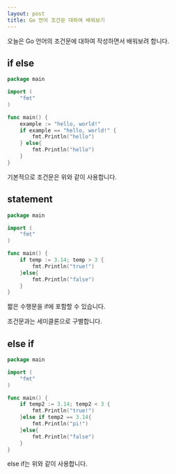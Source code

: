 ```yaml
---
layout: post
title: Go 언어 조건문 대하여 배워보기
---
```


오늘은 Go 언어의 조건문에 대하여 작성하면서 배워보려 합니다.

## if else

```go
package main

import (
	"fmt"
)

func main() {
	example := "hello, world!"
	if example == "hello, world!" {
		fmt.Println("hello")
	} else{
		fmt.Println("hello")
	}
}
```

기본적으로 조건문은 위와 같이 사용합니다.

## statement

```go
package main

import (
	"fmt"
)

func main() {
	if temp := 3.14; temp > 3 {
		fmt.Println("true!")
	}else{
		fmt.Println("false")
	}
}
```

짧은 수행문을 if에 포함할 수 있습니다.

조건문과는 세미클론으로 구별합니다.

## else if

```go
package main

import (
	"fmt"
)

func main() {
	if temp2 := 3.14; temp2 < 3 {
		fmt.Println("true!")
	}else if temp2 == 3.14{
		fmt.Println("pi!")
	}else{
		fmt.Println("false")
	}
}
```

else if는 위와 같이 사용합니다.